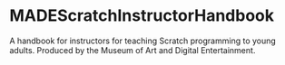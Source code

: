 # MADEScratchInstructorHandbook
A handbook for instructors for teaching Scratch programming to young adults. Produced by the Museum of Art and Digital Entertainment.
